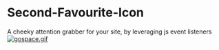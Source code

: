 # Second-Favourite-Icon
A cheeky attention grabber for your site, by leveraging js event listeners
[![gospace.gif](https://s4.gifyu.com/images/gospace.gif)](https://gifyu.com/image/YknK)
